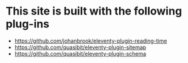 # This site is built with the following plug-ins

- https://github.com/johanbrook/eleventy-plugin-reading-time
- https://github.com/quasibit/eleventy-plugin-sitemap
- https://github.com/quasibit/eleventy-plugin-schema
